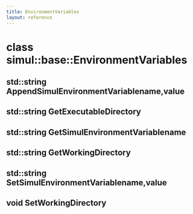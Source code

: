 ```yaml
---
title: EnvironmentVariables
layout: reference
---
```

class simul::base::EnvironmentVariables
===
std::string AppendSimulEnvironmentVariablename,value
------

std::string GetExecutableDirectory
------

std::string GetSimulEnvironmentVariablename
------

std::string GetWorkingDirectory
------

std::string SetSimulEnvironmentVariablename,value
------

void SetWorkingDirectory
------


